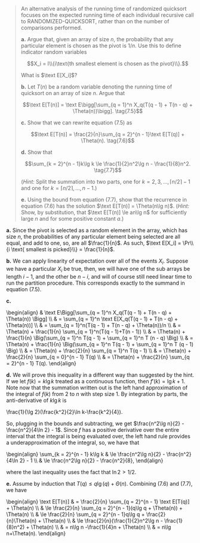 > An alternative analysis of the running time of randomized quicksort focuses on the expected running time of each individual recursive call to $\text{RANDOMIZED-QUICKSORT}$, rather than on the number of comparisons performed.
>
> **a.** Argue that, given an array of size $n$, the probability that any particular element is chosen as the pivot is $1 / n$. Use this to define indicator random variables
>
> $$X_i = I\\{i\text{th smallest element is chosen as the pivot}\\}.$$
>
> What is $\text E[X_i]$?
>
> **b.** Let $T(n)$ be a random variable denoting the running time of quicksort on an array of size $n$. Argue that
>
> $$\text E[T(n)] = \text E\bigg[\sum_{q = 1}^n X_q(T(q - 1) + T(n - q) + \Theta(n))\bigg]. \tag{7.5}$$
>
> **c.** Show that we can rewrite equation $\text{(7.5)}$ as
>
> $$\text E[T(n)] = \frac{2}{n}\sum_{q = 2}^{n - 1}\text E[T(q)] + \Theta(n). \tag{7.6}$$
>
> **d.** Show that
>
> $$\sum_{k = 2}^{n - 1}k\lg k \le \frac{1}{2}n^2\lg n - \frac{1}{8}n^2. \tag{7.7}$$
>
> ($\textit{Hint:}$ Split the summation into two parts, one for $k = 2, 3, \ldots, \lceil n / 2 \rceil - 1$ and one for $k = \lceil n / 2 \rceil, \ldots, n - 1$.)
>
> **e.** Using the bound from equation $\text{(7.7)}$, show that the recurrence in equation $\text{(7.6)}$ has the solution $\text E[T(n)] = \Theta(n\lg n)$. ($\textit{Hint:}$ Show, by substitution, that $\text E[T(n)] \le an\lg n$ for sufficiently large $n$ and for some positive constant $a$.)

**a.** Since the pivot is selected as a random element in the array, which has size $n$, the probabilities of any particular element being selected are all equal, and add to one, so, are all $\frac{1}{n}$. As such, $\text E[X_i] = \Pr\\{i \text{ smallest is picked}\\} = \frac{1}{n}$.

**b.** We can apply linearity of expectation over all of the events $X_i$. Suppose we have a particular $X_i$ be true, then, we will have one of the sub arrays be length $i - 1$, and the other be $n - i$, and will of course still need linear time to run the partition procedure. This corresponds exactly to the summand in equation $\text{(7.5)}$.

**c.**

\begin{align}
& \text E\Bigg[\sum_{q = 1}^n X_q(T(q - 1) + T(n - q) + \Theta(n)) \Bigg] \\\\
& = \sum_{q = 1}^n \text E[X_q(T(q - 1) + T(n - q) + \Theta(n))] \\\\
& = \sum_{q = 1}^n(T(q - 1) + T(n - q) + \Theta(n))/n \\\\
& = \Theta(n) + \frac{1}{n} \sum_{q = 1}^n(T(q - 1)+T(n - 1)) \\\\
& = \Theta(n) + \frac{1}{n} \Big(\sum_{q = 1}^n T(q - 1) + \sum_{q = 1}^n T  (n - q) \Big) \\\\
& = \Theta(n) + \frac{1}{n} \Big(\sum_{q = 1}^n T(q - 1) + \sum_{q = 1}^n T  (q - 1) \Big) \\\\
& = \Theta(n) + \frac{2}{n} \sum_{q = 1}^n T(q - 1) \\\\
& = \Theta(n) + \frac{2}{n} \sum_{q = 0}^{n - 1} T(q) \\\\
& = \Theta(n) + \frac{2}{n} \sum_{q = 2}^{n - 1} T(q).
\end{align}

**d.** We will prove this inequality in a different way than suggested by the hint. If
we let $f(k) = k\lg k$ treated as a continuous function, then $f'(k) = \lg k + 1$. Note now that the summation written out is the left hand approximation of the integral of $f(k)$ from $2$ to $n$ with step size $1$. By integration by parts, the anti-derivative of $k\lg k$ is

\frac{1}{\lg 2}(\frac{k^2}{2}\ln k-\frac{k^2}{4}).

So, plugging in the bounds and subtracting, we get $\frac{n^2\lg n}{2} - \frac{n^2}{4\ln 2} - 1$. Since $f$ has a positive derivative over the entire interval that the integral is being evaluated over, the left hand rule provides a underapproximation of the integral, so, we have that

\begin{align}
\sum_{k = 2}^{n - 1} k\lg k
    & \le \frac{n^2\lg n}{2} - \frac{n^2}{4\ln 2} - 1 \\\\
    & \le \frac{n^2\lg n}{2} - \frac{n^2}{8},
\end{align}

where the last inequality uses the fact that $\ln 2 > 1 / 2$.

**e.** Assume by induction that $T(q) \le q \lg(q) + \Theta(n)$. Combining $\text{(7.6)}$ and $\text{(7.7)}$, we have

\begin{align}
\text E[T(n)]
    & =   \frac{2}{n} \sum_{q = 2}^{n - 1} \text E[T(q)] + \Theta(n) \\\\
    & \le \frac{2}{n} \sum_{q = 2}^{n - 1}(q\lg q + \Theta(n)) + \Theta(n) \\\\
    & \le \frac{2}{n} \sum_{q = 2}^{n - 1}q\lg q + \frac{2}{n}\Theta(n) + \Theta(n) \\\\
    & \le \frac{2}{n}(\frac{1}{2}n^2\lg n - \frac{1}{8}n^2) + \Theta(n) \\\\
    & =   n\lg n -\frac{1}{4}n + \Theta(n) \\\\
    & =   n\lg n+\Theta(n).
\end{align}
